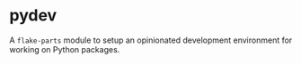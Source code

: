 # pydev

A `flake-parts` module to setup an opinionated development environment for working on Python packages.
